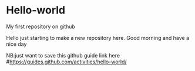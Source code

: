 # Hello-world
My first repository on github
 
 Hello just starting to make a new repository here. 
  Good morning and have a nice day 
  
  NB:just want to save this  github guide link here
   #https://guides.github.com/activities/hello-world/
